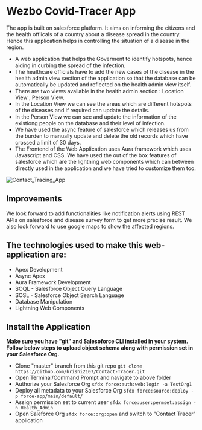 # Wezbo Covid-Tracer App

The app is built on salesforce platform. It aims on informing the citizens and the health offiicals of a country about a disease spread in the country. Hence this application helps in controlling the situation of a disease in the region.

-   A web application that helps the Goverment to identify hotspots, hence aiding in curbing the spread of the infection.
-   The healthcare officials have to add the new cases of the disease in the health admin view section of  the application so that the database can be automatically be updated and reflected on the health admin view itself.
-   There are two views available in the health admin section : Location View , Person View.
-   In the Location View we can see the areas which are different hotspots of the diseases and if required can update the details.
-   In the Person View we can see and update the information of the existiong people on the database and their level of infection.
-   We have used the async feature of salesforce which releases us from the burden to manually update and delete the old records which have crossed a limit of 30 days.
-   The Frontend of the Web Application uses Aura framework which uses Javascript and CSS. We have used the out of the box features of salesforce which are the lightning web components which can between directly used in the application and we have tried to customize them too.

![Contact_Tracing_App](https://github.com/choudharymanish8585/contact-tracing/blob/master/screenshots/screenshots.png)

## Improvements
We look forward to add functionalities like notification alerts using REST APIs on salesforce and disease survey form to get more precise result.
We also look forward to use google maps to show the affected regions. 

## The technologies used to make this web-application are:

-   Apex Development
-   Async Apex
-   Aura Framework Development
-   SOQL - Salesforce Object Query Language
-   SOSL - Salesforce Object Search Language
-   Database Manipulation
-   Lightning Web Components


## Install the Application

**Make sure you have "git" and Salesoforce CLI installed in your system. Follow below steps to upload object schema along with permission set in your Salesforce Org.**

-   Clone "master" branch from this git repo `git clone https://github.com/hrishi2107/Contact-Tracer.git`
-   Open Terminal/Command Prompt and navigate to above folder
-   Authorize your Salesforce Org `sfdx force:auth:web:login -a TestOrg1`
-   Deploy all metadata to your Salesforce Org `sfdx force:source:deploy -p force-app/main/default/`
-   Assign permission set to current user `sfdx force:user:permset:assign -n Health_Admin`
-   Open Saleforce Org `sfdx force:org:open` and switch to "Contact Tracer" application
